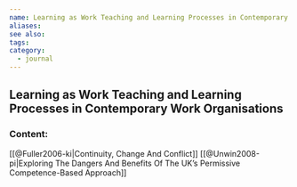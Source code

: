 ```yaml
---
name: Learning as Work Teaching and Learning Processes in Contemporary Work Organisations
aliases:
see also:
tags:
category:
  - journal
---
```


## Learning as Work Teaching and Learning Processes in Contemporary Work Organisations

### Content:
[[@Fuller2006-ki|Continuity, Change And Conflict]]
[[@Unwin2008-pi|Exploring The Dangers And Benefits Of The UK’s Permissive Competence-Based Approach]]